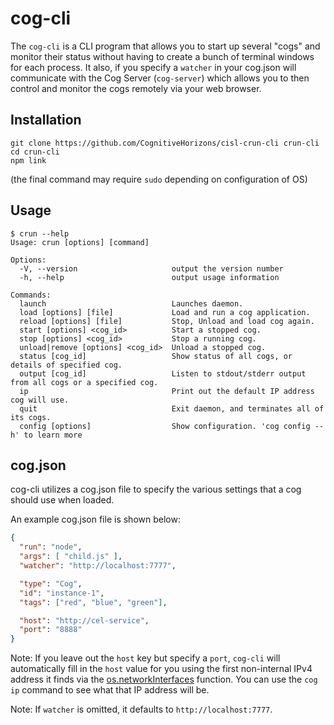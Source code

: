# cog-cli

The `cog-cli` is a CLI program that allows you to start up several "cogs" and
monitor their status without having to create a bunch of terminal windows for each process. It
also, if you specify a `watcher` in your cog.json will communicate with the Cog Server (`cog-server`)
which allows you to then control and monitor the cogs remotely via your web browser.

## Installation
```
git clone https://github.com/CognitiveHorizons/cisl-crun-cli crun-cli
cd crun-cli
npm link
```
(the final command may require `sudo` depending on configuration of OS)

## Usage
```
$ crun --help
Usage: crun [options] [command]

Options:
  -V, --version                     output the version number
  -h, --help                        output usage information

Commands:
  launch                            Launches daemon.
  load [options] [file]             Load and run a cog application.
  reload [options] [file]           Stop, Unload and load cog again.
  start [options] <cog_id>          Start a stopped cog.
  stop [options] <cog_id>           Stop a running cog.
  unload|remove [options] <cog_id>  Unload a stopped cog.
  status [cog_id]                   Show status of all cogs, or details of specified cog.
  output [cog_id]                   Listen to stdout/stderr output from all cogs or a specified cog.
  ip                                Print out the default IP address cog will use.
  quit                              Exit daemon, and terminates all of its cogs.
  config [options]                  Show configuration. 'cog config --h' to learn more
```

## cog.json
cog-cli utilizes a cog.json file to specify the various settings that a cog should use when
loaded.

An example cog.json file is shown below:
```json
{
  "run": "node",
  "args": [ "child.js" ],
  "watcher": "http://localhost:7777",

  "type": "Cog",
  "id": "instance-1",
  "tags": ["red", "blue", "green"],

  "host": "http://cel-service",
  "port": "8888"
}
```
Note: If you leave out the `host` key but specify a `port`, `cog-cli` will automatically fill
in the `host` value for you using the first non-internal IPv4 address it finds via the
[os.networkInterfaces](https://nodejs.org/api/os.html#os_os_networkinterfaces) function. You can
use the `cog ip` command to see what that IP address will be.

Note: If `watcher` is omitted, it defaults to `http://localhost:7777`.
